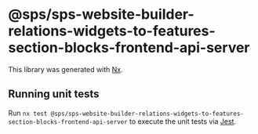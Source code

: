 # @sps/sps-website-builder-relations-widgets-to-features-section-blocks-frontend-api-server

This library was generated with [Nx](https://nx.dev).

## Running unit tests

Run `nx test @sps/sps-website-builder-relations-widgets-to-features-section-blocks-frontend-api-server` to execute the unit tests via [Jest](https://jestjs.io).
